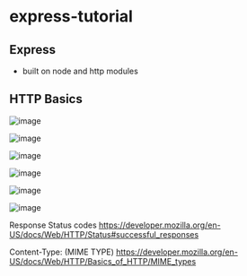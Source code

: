 # express-tutorial

## Express

- built on node and http modules

## HTTP Basics

![image](https://user-images.githubusercontent.com/102004753/207124256-e31be92e-68fc-4602-99ea-158eb59c91be.png)

![image](https://user-images.githubusercontent.com/102004753/207119710-3da0e27a-b4f9-4ade-a3fc-91cf696e70f1.png)

![image](https://user-images.githubusercontent.com/102004753/207119981-bd846308-61ea-40a2-9750-d1842ebe7a52.png)

![image](https://user-images.githubusercontent.com/102004753/207123597-6663ba84-fc57-47b7-b249-169645017346.png)

![image](https://user-images.githubusercontent.com/102004753/207123754-c4145a93-6d20-420d-83fc-e350b0771fe6.png)

![image](https://user-images.githubusercontent.com/102004753/207123949-4a511b9b-3798-47e4-be82-3cf3cf3edd66.png)

Response Status codes
https://developer.mozilla.org/en-US/docs/Web/HTTP/Status#successful_responses

Content-Type: (MIME TYPE)
https://developer.mozilla.org/en-US/docs/Web/HTTP/Basics_of_HTTP/MIME_types
